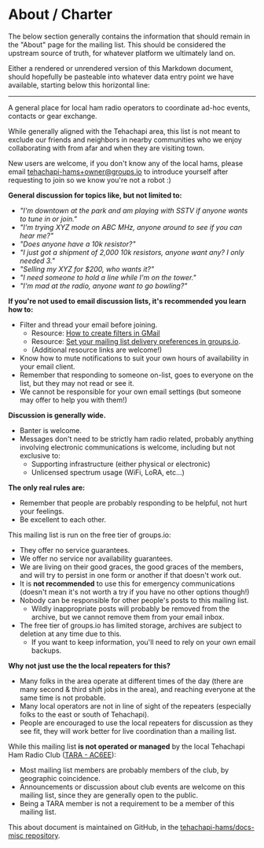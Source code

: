 # About / Charter

The below section generally contains the information that should remain in the "About" page for the mailing list. This should be considered the upstream source of truth, for whatever platform we ultimately land on.

Either a rendered or unrendered version of this Markdown document, should hopefully be pasteable into whatever data entry point we have available, starting below this horizontal line:

***

A general place for local ham radio operators to coordinate ad-hoc events, contacts or gear exchange.

While generally aligned with the Tehachapi area, this list is not meant to exclude our friends and neighbors in nearby communities who we enjoy collaborating with from afar and when they are visiting town.

New users are welcome, if you don't know any of the local hams, please email [tehachapi-hams+owner@groups.io](mailto:tehachapi-hams+owner@groups.io) to introduce yourself after requesting to join so we know you're not a robot :)

**General discussion for topics like, but not limited to:**

- *"I'm downtown at the park and am playing with SSTV if anyone wants to tune in or join."*
- *"I'm trying XYZ mode on ABC MHz, anyone around to see if you can hear me?"*
- *"Does anyone have a 10k resistor?"*
- *"I just got a shipment of 2,000 10k resistors, anyone want any? I only needed 3."*
- *"Selling my XYZ for $200, who wants it?"*
- *"I need someone to hold a line while I'm on the tower."*
- *"I'm mad at the radio, anyone want to go bowling?"*

**If you're not used to email discussion lists, it's recommended you learn how to:**

- Filter and thread your email before joining.
  - Resource: [How to create filters in GMail](https://support.google.com/mail/answer/6579?hl=en)
  - Resource: [Set your mailing list delivery preferences in groups.io](https://groups.io/helpcenter/membersmanual/1/controlling-your-email-subscription-preferences/email-delivery).
  - (Additional resource links are welcome!)
- Know how to mute notifications to suit your own hours of availability in your email client.
- Remember that responding to someone on-list, goes to everyone on the list, but they may not read or see it.
- We cannot be responsible for your own email settings (but someone may offer to help you with them!)

**Discussion is generally wide.**

- Banter is welcome.
- Messages don't need to be strictly ham radio related, probably anything involving electronic communications is welcome, including but not exclusive to:
  - Supporting infrastructure (either physical or electronic)
  - Unlicensed spectrum usage (WiFi, LoRA, etc...)

**The only real rules are:**

- Remember that people are probably responding to be helpful, not hurt your feelings.
- Be excellent to each other.

This mailing list is run on the free tier of groups.io:

- They offer no service guarantees.
- We offer no service nor availability guarantees.
- We are living on their good graces, the good graces of the members, and will try to persist in one form or another if that doesn't work out.
- It is **not recommended** to use this for emergency communications (doesn't mean it's not worth a try if you have no other options though!)
- Nobody can be responsible for other people's posts to this mailing list.
  - Wildly inappropriate posts will probably be removed from the archive, but we cannot remove them from your email inbox.
- The free tier of groups.io has limited storage, archives are subject to deletion at any time due to this.
  - If you want to keep information, you'll need to rely on your own email backups.

**Why not just use the the local repeaters for this?**

- Many folks in the area operate at different times of the day (there are many second & third shift jobs in the area), and reaching everyone at the same time is not probable.
- Many local operators are not in line of sight of the repeaters (especially folks to the east or south of Tehachapi).
- People are encouraged to use the local repeaters for discussion as they see fit, they will work better for live coordination than a mailing list.

While this mailing list **is not operated or managed** by the local Tehachapi Ham Radio Club ([TARA - AC6EE](https://ac6ee.org/)):

- Most mailing list members are probably members of the club, by geographic coincidence.
- Announcements or discussion about club events are welcome on this mailing list, since they are generally open to the public.
- Being a TARA member is not a requirement to be a member of this mailing list.

This about document is maintained on GitHub, in the [tehachapi-hams/docs-misc repository](https://github.com/tehachapi-hams/docs-misc).